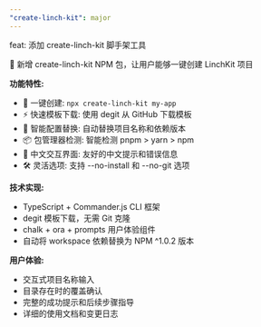 ```yaml
---
"create-linch-kit": major
---
```


feat: 添加 create-linch-kit 脚手架工具

🎉 新增 create-linch-kit NPM 包，让用户能够一键创建 LinchKit 项目

**功能特性:**
- 🚀 一键创建: `npx create-linch-kit my-app`
- ⚡ 快速模板下载: 使用 degit 从 GitHub 下载模板
- 🔧 智能配置替换: 自动替换项目名称和依赖版本
- 📦 包管理器检测: 智能检测 pnpm > yarn > npm
- 🎨 中文交互界面: 友好的中文提示和错误信息
- 🛠️ 灵活选项: 支持 --no-install 和 --no-git 选项

**技术实现:**
- TypeScript + Commander.js CLI 框架
- degit 模板下载，无需 Git 克隆
- chalk + ora + prompts 用户体验组件
- 自动将 workspace 依赖替换为 NPM ^1.0.2 版本

**用户体验:**
- 交互式项目名称输入
- 目录存在时的覆盖确认
- 完整的成功提示和后续步骤指导
- 详细的使用文档和变更日志
